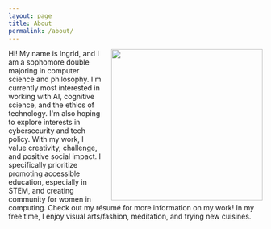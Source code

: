 ```yaml
---
layout: page
title: About
permalink: /about/
---
```


<!-- ![]({{ '/assets/images/Ingrid.jpg' | relative_url }}) -->
<div style="float: right; margin-left: 20px;">
    <img src="{{ '/assets/images/Ingrid.png' | relative_url }}" width="300" height="auto" />
</div>

Hi! My name is Ingrid, and I am a sophomore double majoring in computer science and philosophy. I'm currently most interested in working with AI, cognitive science, and the ethics of technology. I'm also hoping to explore interests in cybersecurity and tech policy. With my work, I value creativity, challenge, and positive social impact. I specifically prioritize promoting accessible education, especially in STEM, and creating community for women in computing. Check out my résumé for more information on my work! In my free time, I enjoy visual arts/fashion, meditation, and trying new cuisines. 

